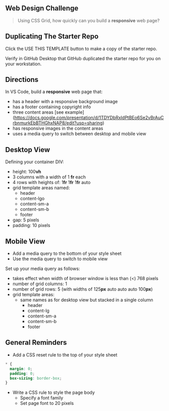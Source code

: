 ﻿## Web Design Challenge

> Using CSS Grid, how quickly can you build a **responsive** web page?

## Duplicating The Starter Repo

Click the USE THIS TEMPLATE button to make a copy of the starter repo.

Verify in GitHub Desktop that GitHub duplicated the starter repo for you on your workstation.

## Directions

In VS Code, build a **responsive** web page that:

- has a header with a responsive background image
- has a footer containing copyright info
- three content areas [see example] (https://docs.google.com/presentation/d/1TDYDbRxldPtBEo6Se2vBrAuCrbnmurkEbBTHGhxNAP8/edit?usp=sharing)
- has responsive images in the content areas
- uses a media query to switch between desktop and mobile view

## Desktop View

Defining your container DIV:

- height: 100**vh**
- 3 columns with a width of 1 **fr** each
- 4 rows with heights of: 1**fr** 1**fr** 1**fr** auto
- grid template areas named:
  - header
  - content-lgo
  - content-sm-a
  - content-sm-b
  - footer
- gap: 5 pixels
- padding: 10 pixels

## Mobile View

- Add a media query to the bottom of your style sheet
- Use the media query to switch to mobile view

Set up your media query as follows:

- takes effect when width of browser window is less than (<) 768 pixels
- number of grid columns: 1
- number of grid rows: 5 (with widths of 125**px** auto auto auto 100**px**)
- grid template areas:
  - same names as for desktop view but stacked in a single column
    - header
    - content-lg
    - content-sm-a
    - content-sm-b
    - footer
 
## General Reminders

- Add a CSS reset rule to the top of your style sheet
```css
* {
  margin: 0;
  padding: 0;
  box-sizing: border-box;
}
```
- Write a CSS rule to style the page body
  - Specify a font family
  - Set page font to 20 pixels

